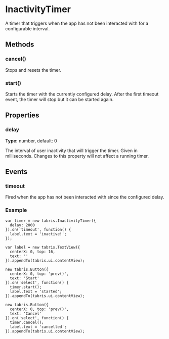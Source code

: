 # InactivityTimer
A timer that triggers when the app has not been interacted with for a configurable interval.

## Methods

### cancel()

Stops and resets the timer.

### start()

Starts the timer with the currently configured delay. After the first timeout event, the timer will stop but it can be started again.

## Properties

### delay

**Type:** number, default: 0

The interval of user inactivity that will trigger the timer. Given in milliseconds. Changes to this property will not affect a running timer.

## Events

### timeout

Fired when the app has not been interacted with since the configured delay.

### Example
```
var timer = new tabris.InactivityTimer({
  delay: 2000
}).on('timeout', function() {
  label.text = 'inactive!';
});

var label = new tabris.TextView({
  centerX: 0, top: 16,
  text: ''
}).appendTo(tabris.ui.contentView);

new tabris.Button({
  centerX: 0, top: 'prev()',
  text: 'Start'
}).on('select', function() {
  timer.start();
  label.text = 'started';
}).appendTo(tabris.ui.contentView);

new tabris.Button({
  centerX: 0, top: 'prev()',
  text: 'Cancel'
}).on('select', function() {
  timer.cancel();
  label.text = 'cancelled';
}).appendTo(tabris.ui.contentView);
```